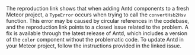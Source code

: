 The reproduction link shows that when adding Antd components to a fresh Meteor project, a `TypeError` occurs when trying to call the `convertHsb2Hsv` function. This error may be caused by circular references in the codebase, and the reproduction link points to a closed issue related to the problem. A fix is available through the latest release of Antd, which includes a version of the `color` component without the problematic code. To update Antd in your Meteor project, follow the instructions provided in the linked issue.
